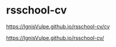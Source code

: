# rsschool-cv

https://IgnisVulpe.github.io/rsschool-cv/cv

https://IgnisVulpe.github.io/rsschool-cv/
